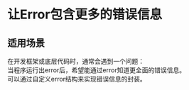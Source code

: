 # 让Error包含更多的错误信息

## 适用场景
在开发框架或底层代码时，通常会遇到一个问题：   
当程序运行出error后，希望能通过error知道更全面的错误信息。   
可以通过自定义error结构来实现错误信息的封装。